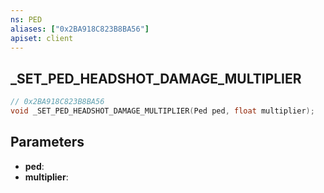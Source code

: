 ```yaml
---
ns: PED
aliases: ["0x2BA918C823B8BA56"]
apiset: client
---
```

## _SET_PED_HEADSHOT_DAMAGE_MULTIPLIER

```c
// 0x2BA918C823B8BA56
void _SET_PED_HEADSHOT_DAMAGE_MULTIPLIER(Ped ped, float multiplier);
```


## Parameters
* **ped**:
* **multiplier**: